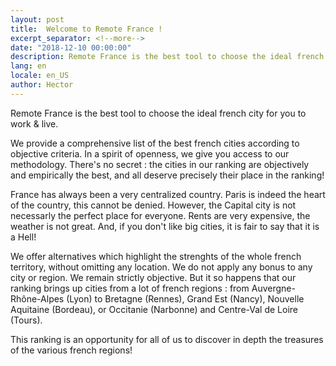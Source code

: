 ```yaml
---
layout: post
title:  Welcome to Remote France !
excerpt_separator: <!--more-->
date: "2018-12-10 00:00:00"
description: Remote France is the best tool to choose the ideal french city for you to work & live.
lang: en
locale: en_US
author: Hector
---
```


Remote France is the best tool to choose the ideal french city for you to work & live.

We provide a comprehensive list of the best french cities according to objective criteria. In a spirit of openness, we give you access to our methodology. There's no secret : the cities in our ranking are objectively and empirically the best, and all deserve precisely their place in the ranking!

<!--more-->

France has always been a very centralized country. Paris is indeed the heart of the country, this cannot be denied. However, the Capital city is not necessarly the perfect place for everyone. Rents are very expensive, the weather is not great. And, if you don't like big cities, it is fair to say that it is a Hell!

We offer alternatives which highlight the strenghts of the whole french territory, without omitting any location. We do not apply any bonus to any city or region. We remain strictly objective. But it so happens that our ranking brings up cities from a lot of french regions : from Auvergne-Rhône-Alpes (Lyon) to Bretagne (Rennes), Grand Est (Nancy), Nouvelle Aquitaine (Bordeau), or Occitanie (Narbonne) and Centre-Val de Loire (Tours).

This ranking is an opportunity for all of us to discover in depth the treasures of the various french regions!
